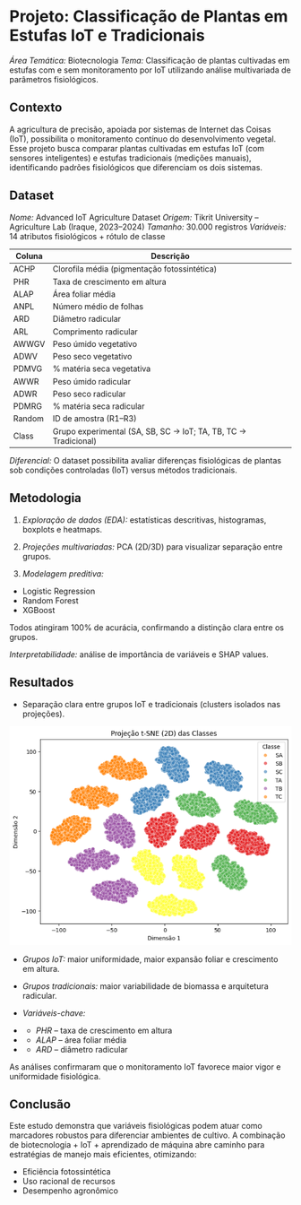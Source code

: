 # Projeto: Classificação de Plantas em Estufas IoT e Tradicionais

*Área Temática:* Biotecnologia
*Tema:* Classificação de plantas cultivadas em estufas com e sem monitoramento por IoT utilizando análise multivariada de parâmetros fisiológicos.

## Contexto

A agricultura de precisão, apoiada por sistemas de Internet das Coisas (IoT), possibilita o monitoramento contínuo do desenvolvimento vegetal. Esse projeto busca comparar plantas cultivadas em estufas IoT (com sensores inteligentes) e estufas tradicionais (medições manuais), identificando padrões fisiológicos que diferenciam os dois sistemas.

## Dataset

*Nome:* Advanced IoT Agriculture Dataset
*Origem:* Tikrit University – Agriculture Lab (Iraque, 2023–2024)
*Tamanho:* 30.000 registros
*Variáveis:* 14 atributos fisiológicos + rótulo de classe

| Coluna | Descrição                                                       |
| ------ | --------------------------------------------------------------- |
| ACHP   | Clorofila média (pigmentação fotossintética)                    |
| PHR    | Taxa de crescimento em altura                                   |
| ALAP   | Área foliar média                                               |
| ANPL   | Número médio de folhas                                          |
| ARD    | Diâmetro radicular                                              |
| ARL    | Comprimento radicular                                           |
| AWWGV  | Peso úmido vegetativo                                           |
| ADWV   | Peso seco vegetativo                                            |
| PDMVG  | % matéria seca vegetativa                                       |
| AWWR   | Peso úmido radicular                                            |
| ADWR   | Peso seco radicular                                             |
| PDMRG  | % matéria seca radicular                                        |
| Random | ID de amostra (R1–R3)                                           |
| Class  | Grupo experimental (SA, SB, SC → IoT; TA, TB, TC → Tradicional) |


*Diferencial:* O dataset possibilita avaliar diferenças fisiológicas de plantas sob condições controladas (IoT) versus métodos tradicionais.

## Metodologia

1. *Exploração de dados (EDA):* estatísticas descritivas, histogramas, boxplots e heatmaps.

2. *Projeções multivariadas:* PCA (2D/3D) para visualizar separação entre grupos.

3. *Modelagem preditiva:*

* Logistic Regression
* Random Forest
* XGBoost

Todos atingiram 100% de acurácia, confirmando a distinção clara entre os grupos.

*Interpretabilidade:* análise de importância de variáveis e SHAP values.

## Resultados

* Separação clara entre grupos IoT e tradicionais (clusters isolados nas projeções).

![Clusters PCA](../imagens/biotecnologia_projecao_t-SNE.png)

* *Grupos IoT:* maior uniformidade, maior expansão foliar e crescimento em altura.

* *Grupos tradicionais:* maior variabilidade de biomassa e arquitetura radicular.

* *Variáveis-chave:*

* * *PHR* – taxa de crescimento em altura
* * *ALAP* – área foliar média
* * *ARD* – diâmetro radicular

As análises confirmaram que o monitoramento IoT favorece maior vigor e uniformidade fisiológica.

## Conclusão

Este estudo demonstra que variáveis fisiológicas podem atuar como marcadores robustos para diferenciar ambientes de cultivo. A combinação de biotecnologia + IoT + aprendizado de máquina abre caminho para estratégias de manejo mais eficientes, otimizando:

* Eficiência fotossintética
* Uso racional de recursos
* Desempenho agronômico